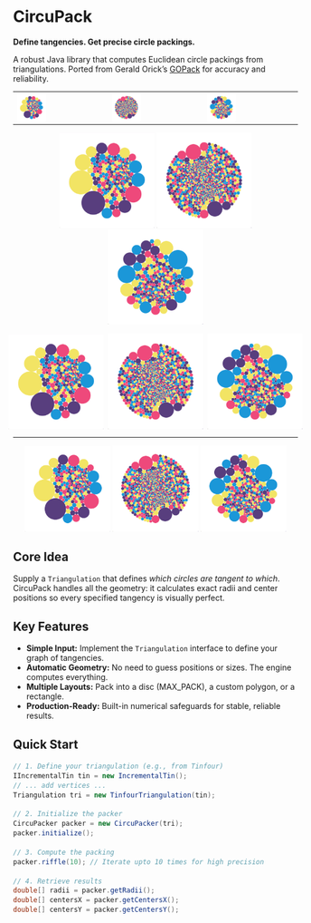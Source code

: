 # CircuPack

**Define tangencies. Get precise circle packings.**

A robust Java library that computes Euclidean circle packings from triangulations. Ported from Gerald Orick’s [GOPack](https://github.com/kensmath/GOPack) for accuracy and reliability.

<table align="center"> <tr> <td><img src="resources/poisson_pack.png" alt="Poisson 1" style="width:33.333%;height:auto;display:block;"/></td> <td><img src="resources/hex_pack.png" alt="Hex 2" style="width:33.333%;height:auto;display:block;"/></td> <td><img src="resources/nrooks_pack.png" alt="NRooks 3" style="width:33.333%;height:auto;display:block;"/></td> </tr> </table>

<p align="center"> <img src="resources/poisson_pack.png" alt="Poisson 1" width="33.333%" style="height:auto;"/> <img src="resources/hex_pack.png" alt="Hex 2" width="33.333%" style="height:auto;"/> <img src="resources/nrooks_pack.png" alt="NRooks 3" width="33.333%" style="height:auto;"/> </p>

<div style="display:flex; gap:0.5rem; justify-content:center;"> <img src="resources/poisson_pack.png" alt="Poisson 1" style="width:33.333%;" /> <img src="resources/hex_pack.png" alt="Poisson 2" style="width:33.333%;" /> <img src="resources/nrooks_pack.png" alt="Poisson 3" style="width:33.333%;" /> </div>

---

<p align="center">
    <img src="resources/poisson_pack.png" width="30%" height="auto" >
    <img src="resources/hex_pack.png" width="30%" height="auto">
    <img src="resources/nrooks_pack.png" width="30%" height="auto">
</p>


## Core Idea

Supply a `Triangulation` that defines *which circles are tangent to which*. CircuPack handles all the geometry: it calculates exact radii and center positions so every specified tangency is visually perfect.


## Key Features

*   **Simple Input:** Implement the `Triangulation` interface to define your graph of tangencies.
*   **Automatic Geometry:** No need to guess positions or sizes. The engine computes everything.
*   **Multiple Layouts:** Pack into a disc (MAX_PACK), a custom polygon, or a rectangle.
*   **Production-Ready:** Built-in numerical safeguards for stable, reliable results.


## Quick Start

```java
// 1. Define your triangulation (e.g., from Tinfour)
IIncrementalTin tin = new IncrementalTin();
// ... add vertices ...
Triangulation tri = new TinfourTriangulation(tin);

// 2. Initialize the packer
CircuPacker packer = new CircuPacker(tri);
packer.initialize();

// 3. Compute the packing
packer.riffle(10); // Iterate upto 10 times for high precision

// 4. Retrieve results
double[] radii = packer.getRadii();
double[] centersX = packer.getCentersX();
double[] centersY = packer.getCentersY();
```
